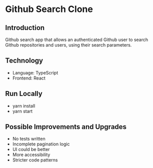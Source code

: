 # Github Search Clone

## Introduction

Github search app that allows an authenticated Github user to
search Github repositories and users, using their search parameters.

## Technology

- Language: TypeScript
- Frontend: React

## Run Locally

- yarn install
- yarn start

## Possible Improvements and Upgrades

- No tests written
- Incomplete pagination logic
- UI could be better
- More accessibility
- Stricter code patterns
